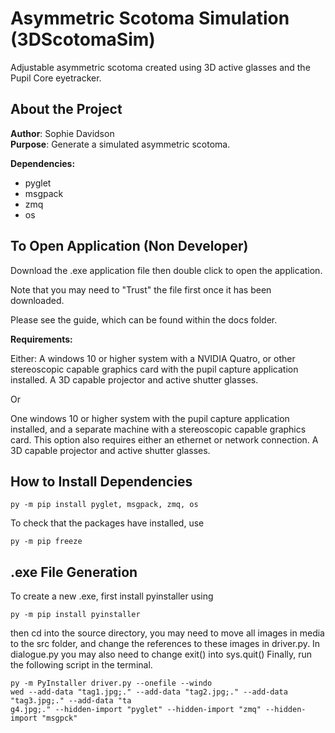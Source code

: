 # Asymmetric Scotoma Simulation (3DScotomaSim)
Adjustable asymmetric scotoma created using 3D active glasses and the Pupil Core eyetracker.
 
 ## About the Project
 
 **Author**: Sophie Davidson     
 **Purpose**:  Generate a simulated asymmetric scotoma.
 
**Dependencies:** 
- pyglet
- msgpack 
- zmq
- os
 

## To Open Application (Non Developer) 

Download the .exe application file then double click to open the application. 

Note that you may need to "Trust" the file first once it has been downloaded. 

Please see the guide, which can be found within the docs folder. 

**Requirements:**

Either:
A windows 10 or higher system with a NVIDIA Quatro, or other stereoscopic capable graphics card with the pupil capture application installed.
A 3D capable projector and active shutter glasses.

Or  

One windows 10 or higher system with the pupil capture application installed, and a separate machine with a stereoscopic capable graphics card. This option also requires either an ethernet or network connection. 
A 3D capable projector and active shutter glasses.
        
## How to Install Dependencies


```
py -m pip install pyglet, msgpack, zmq, os
```

To check that the packages have installed, use 
``` 
py -m pip freeze
```

## .exe File Generation
To create a new .exe, first install pyinstaller using 

```
py -m pip install pyinstaller
```
then cd into the source directory, you may need to move all images in media to the src folder, and change the references to these images in driver.py. 
In dialogue.py you may also need to change exit() into sys.quit()
Finally, run the following script in the terminal.

```
py -m PyInstaller driver.py --onefile --windo
wed --add-data "tag1.jpg;." --add-data "tag2.jpg;." --add-data "tag3.jpg;." --add-data "ta
g4.jpg;." --hidden-import "pyglet" --hidden-import "zmq" --hidden-import "msgpck"
```


